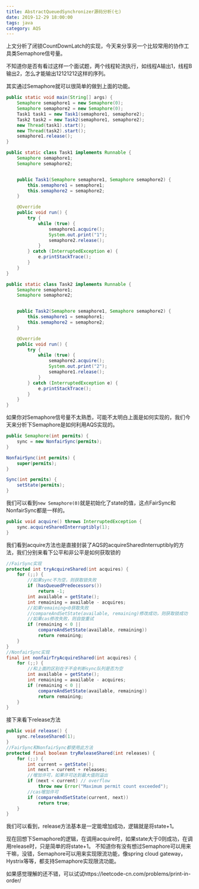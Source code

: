 ```yaml
---
title: AbstractQueuedSynchronizer源码分析(七)
date: 2019-12-29 18:00:00
tags: java
category: AQS
---
```


上文分析了闭锁CountDownLatch的实现，今天来分享另一个比较常用的协作工具类Semaphore信号量。

不知道你是否有看过这样一个面试题，两个线程轮流执行，如线程A输出1，线程B输出2，怎么才能输出12121212这样的序列。

其实通过Semaphore就可以很简单的做到上面的功能。

```java
public static void main(String[] args) {
    Semaphore semaphore1 = new Semaphore(0);
    Semaphore semaphore2 = new Semaphore(0);
    Task1 task1 = new Task1(semaphore1, semaphore2);
    Task2 task2 = new Task2(semaphore1, semaphore2);
    new Thread(task1).start();
    new Thread(task2).start();
    semaphore1.release();
}

public static class Task1 implements Runnable {
    Semaphore semaphore1;
    Semaphore semaphore2;


    public Task1(Semaphore semaphore1, Semaphore semaphore2) {
        this.semaphore1 = semaphore1;
        this.semaphore2 = semaphore2;
    }

    @Override
    public void run() {
        try {
            while (true) {
                semaphore1.acquire();
                System.out.print("1");
                semaphore2.release();
            }
        } catch (InterruptedException e) {
            e.printStackTrace();
        }
    }
}

public static class Task2 implements Runnable {
    Semaphore semaphore1;
    Semaphore semaphore2;


    public Task2(Semaphore semaphore1, Semaphore semaphore2) {
        this.semaphore1 = semaphore1;
        this.semaphore2 = semaphore2;
    }

    @Override
    public void run() {
        try {
            while (true) {
                semaphore2.acquire();
                System.out.print("2");
                semaphore1.release();
            }
        } catch (InterruptedException e) {
            e.printStackTrace();
        }
    }
}
```

<!--more-->

如果你对Semaphore信号量不太熟悉，可能不太明白上面是如何实现的，我们今天来分析下Semaphore是如何利用AQS实现的。

```java
public Semaphore(int permits) {
    sync = new NonfairSync(permits);
}

NonfairSync(int permits) {
    super(permits);
}

Sync(int permits) {
    setState(permits);
}
```

我们可以看到`new Semaphore(0)`就是初始化了state的值，这点FairSync和NonfairSync都是一样的。

```java
public void acquire() throws InterruptedException {
    sync.acquireSharedInterruptibly(1);
}
```

我们看到acquire方法也是直接封装了AQS的acquireSharedInterruptibly的方法，我们分别来看下公平和非公平是如何获取锁的

```java
//FairSync实现
protected int tryAcquireShared(int acquires) {
    for (;;) {
        //如果sync不为空，则获取锁失败
        if (hasQueuedPredecessors())
            return -1;
        int available = getState();
        int remaining = available - acquires;
        //如果remaining<0获取失败
        //compareAndSetState(available, remaining)修改成功，则获取锁成功
        //如果cas修改失败，则自旋重试
        if (remaining < 0 ||
            compareAndSetState(available, remaining))
            return remaining;
    }
}
//NonfairSync实现
final int nonfairTryAcquireShared(int acquires) {
    for (;;) {
        //和上面的区别在于不会判断sync队列是否为空
        int available = getState();
        int remaining = available - acquires;
        if (remaining < 0 ||
            compareAndSetState(available, remaining))
            return remaining;
    }
}
```

接下来看下release方法

```java
public void release() {
    sync.releaseShared(1);
}
//FairSync和NonfairSync都使用此方法
protected final boolean tryReleaseShared(int releases) {
    for (;;) {
        int current = getState();
        int next = current + releases;
        //增加许可，如果许可达到最大值则溢出
        if (next < current) // overflow
            throw new Error("Maximum permit count exceeded");
        //cas增加许可
        if (compareAndSetState(current, next))
            return true;
    }
}
```

我们可以看到，release方法基本是一定能增加成功，逻辑就是将state+1。

现在回想下Semaphore的逻辑，在调用acquire时，如果state大于0则成功，在调用release时，只是简单的将state+1。
不知道你有没有想过Semaphore可以用来干嘛，没错，Semaphore可以用来实现限流功能，像spring cloud gateway，Hystrix等等，都支持Semaphore实现限流功能。

如果感觉理解的还不错，可以试试https://leetcode-cn.com/problems/print-in-order/